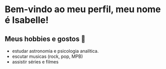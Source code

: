  # Bem-vindo ao meu perfil, meu nome é Isabelle!
 
 ## Meus hobbies e gostos 💞
 
- estudar astronomia e psicologia analítica.
- escutar musicas (rock, pop, MPB)
- assistir séries e filmes

